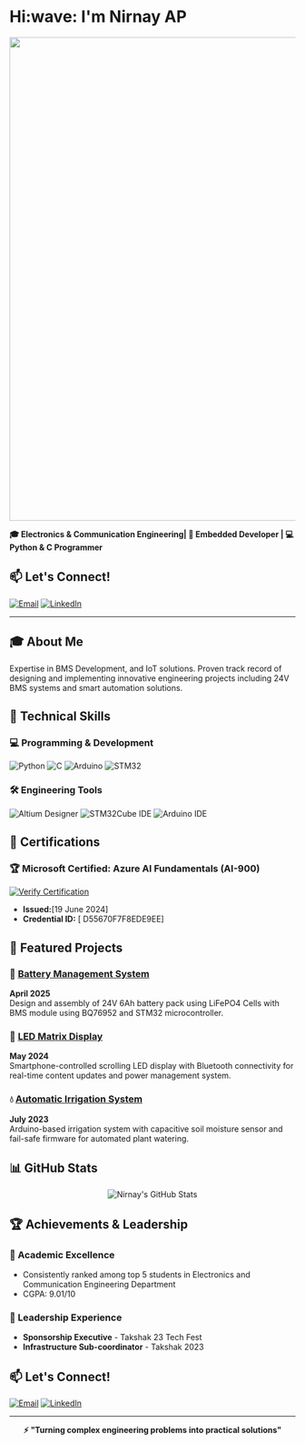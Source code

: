 <h1>
  Hi:wave: I'm Nirnay AP
</h1>

<div id="header" align="center">
  <img src="https://media0.giphy.com/media/v1.Y2lkPTc5MGI3NjExOWo2anNlMXVkYW4zMTNyOG5hZzJ5djE0ejJiMnRvMGV4MHM3dHhiMSZlcD12MV9pbnRlcm5hbF9naWZfYnlfaWQmY3Q9Zw/f3iwJFOVOwuy7K6FFw/giphy.gif" width="850"/>
</div>

**🎓 Electronics & Communication Engineering| 🔋 Embedded Developer | 💻 Python & C Programmer**



## 📫 Let's Connect!

[![Email](https://img.shields.io/badge/Email-apnirnay7@gmail.com-D14836?style=for-the-badge&logo=gmail&logoColor=white)](mailto:apnirnay7@gmail.com)
[![LinkedIn](https://img.shields.io/badge/LinkedIn-Connect-0A66C2?style=for-the-badge&logo=linkedin&logoColor=white)](https://www.linkedin.com/in/nirnay-ap-660635234/)

---

## 🎓 About Me

Expertise in BMS Development, and IoT solutions. Proven track record of designing and implementing innovative engineering projects including 24V BMS systems and smart automation solutions.

## 🔧 Technical Skills

### 💻 Programming & Development
![Python](https://img.shields.io/badge/Python-3776AB?style=for-the-badge&logo=python&logoColor=white)
![C](https://img.shields.io/badge/C-A8B9CC?style=for-the-badge&logo=c&logoColor=black)
![Arduino](https://img.shields.io/badge/Arduino-00979D?style=for-the-badge&logo=arduino&logoColor=white)
![STM32](https://img.shields.io/badge/STM32-03234B?style=for-the-badge&logo=stmicroelectronics&logoColor=white)

### 🛠️ Engineering Tools
![Altium Designer](https://img.shields.io/badge/Altium_Designer-A5915F?style=for-the-badge&logo=altium-designer&logoColor=white)
![STM32Cube IDE](https://img.shields.io/badge/STM32Cube_IDE-03234B?style=for-the-badge&logo=stmicroelectronics&logoColor=white)
![Arduino IDE](https://img.shields.io/badge/Arduino_IDE-00979D?style=for-the-badge&logo=arduino&logoColor=white)

## 📜 Certifications

### 🏆 Microsoft Certified: Azure AI Fundamentals (AI-900)
[![Verify Certification](https://img.shields.io/badge/Verify_Certification-0078D4?style=for-the-badge&logo=microsoft&logoColor=white)](https://learn.microsoft.com/en-gb/users/nirnayap-0648/credentials/d55670f7f8ede9ee)
- **Issued:**[19 June 2024]
- **Credential ID:** [ D55670F7F8EDE9EE]


## 🚀 Featured Projects

### 🔋 [Battery Management System](https://github.com/Nirnay-ap/24V_6Ah_Battery_Management_System)
**April 2025**  
Design and assembly of 24V 6Ah battery pack using LiFePO4 Cells with BMS module using BQ76952 and STM32 microcontroller.

### 🔢 [LED Matrix Display](https://github.com/Nirnay-ap/LED_Matrix_Display)
**May 2024**  
Smartphone-controlled scrolling LED display with Bluetooth connectivity for real-time content updates and power management system.

### 💧 [Automatic Irrigation System](https://github.com/Nirnay-ap/AUTOMATIC-PLANT-IRRIGATION-SYSTEM)
**July 2023**  
Arduino-based irrigation system with capacitive soil moisture sensor and fail-safe firmware for automated plant watering.

## 📊 GitHub Stats

<div align="center">
  
![Nirnay's GitHub Stats](https://github-readme-stats.vercel.app/api?username=Nirnay-ap&show_icons=true&theme=radical&hide_border=true)



</div>

## 🏆 Achievements & Leadership

### 🎯 Academic Excellence
- Consistently ranked among top 5 students in Electronics and Communication Engineering Department
- CGPA: 9.01/10

### 👥 Leadership Experience
- **Sponsorship Executive** - Takshak 23 Tech Fest
- **Infrastructure Sub-coordinator** - Takshak 2023

## 📫 Let's Connect!

[![Email](https://img.shields.io/badge/Email-apnimay7@gmail.com-D14836?style=for-the-badge&logo=gmail&logoColor=white)](mailto:apnirnay7@gmail.com)
[![LinkedIn](https://img.shields.io/badge/LinkedIn-Connect-0A66C2?style=for-the-badge&logo=linkedin&logoColor=white)](https://www.linkedin.com/in/nirnay-ap-660635234/)

---

<div align="center">
  
**⚡ "Turning complex engineering problems into practical solutions"**

</div>

